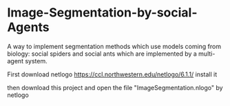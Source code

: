# Image-Segmentation-by-social-Agents
 A way to implement segmentation methods which use models coming from biology: social spiders and social ants which are implemented by a multi-agent system. 
 
 First download netlogo https://ccl.northwestern.edu/netlogo/6.1.1/ install it
 
 then download this project and open the file "ImageSegmentation.nlogo" by netlogo
